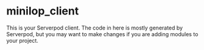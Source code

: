 # minilop_client

This is your Serverpod client. The code in here is mostly generated by
Serverpod, but you may want to make changes if you are adding modules to your
project.

